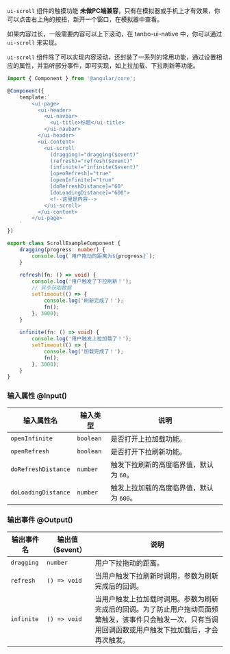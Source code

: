 `ui-scroll` 组件的触摸功能 <strong class="color-danger">未做PC端兼容</strong>，只有在模拟器或手机上才有效果，你可以点击右上角的按扭，新开一个窗口，在模拟器中查看。

如果内容过长，一般需要内容可以上下滚动，在 tanbo-ui-native 中，你可以通过 `ui-scroll` 来实现。

`ui-scroll` 组件除了可以实现内容滚动，还封装了一系列的常用功能，通过设置相应的属性，并监听部分事件，即可实现，如上拉加载、下拉刷新等功能。

```typescript
import { Component } from '@angular/core';

@Component({
    template:`
        <ui-page>
          <ui-header>
            <ui-navbar>
              <ui-title>标题</ui-title>
            </ui-navbar>
          </ui-header>
          <ui-content>
            <ui-scroll
              (dragging)="dragging($event)" 
              (refresh)="refresh($event)" 
              (infinite)="infinite($event)" 
              [openRefresh]="true"
              [openInfinite]="true"
              [doRefreshDistance]="60"
              [doLoadingDistance]="600">
              <!--这里是内容-->
            </ui-scroll>
          </ui-content>
        </ui-page>
    `
})

export class ScrollExampleComponent {
    dragging(progress: number) {
        console.log(`用户拖动的距离为${progress}`);
    }
    
    refresh(fn: () => void) {
        console.log('用户触发了下拉刷新！');
        // 异步获取数据
        setTimeout(() => {
            console.log('刷新完成了！');
            fn();
        }, 3000);
    }
    
    infinite(fn: () => void) {
        console.log('用户触发上拉加载了！');
        setTimeout(() => {
            console.log('加载完成了！');
            fn();
        }, 3000);
    }
}
```

### 输入属性 @Input()

| 输入属性名 | 输入类型  | 说明    |
| --        | --        | --        |
| `openInfinite`      | `boolean`   | 是否打开上拉加载功能。 |
| `openRefresh`      | `boolean`   | 是否打开下拉刷新功能。 |
| `doRefreshDistance`  | `number`   | 触发下拉刷新的高度临界值，默认为 `60`。 |
| `doLoadingDistance`  | `number`   | 触发上拉加载的高度临界值，默认为 `600`。 |

### 输出事件 @Output()
| 输出事件名 | 输出值（$event）  | 说明    |
| --        | --        | --        |
| `dragging` | `number`   | 用户下拉拖动的距离。  |
| `refresh` | `() => void`   | 当用户触发下拉刷新时调用，参数为刷新完成后的回调。 |
| `infinite` | `() => void`   | 当用户触发上拉加载时调用。参数为刷新完成后的回调。为了防止用户拖动页面频繁触发，该事件只会触发一次，只有当调用回调函数或用户触发下拉加载后，才会再次触发。 |
